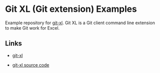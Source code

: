 # Git XL (Git extension) Examples

Example repository for [git-xl](https://github.com/xlwings/git-xl). Git XL is a Git client command line extension to make Git work for Excel.

## Links

* [git-xl](https://www.xltrail.com/git-xl)

* [git-xl source code](https://github.com/xlwings/git-xl)
